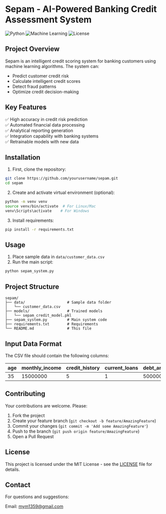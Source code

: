 # Sepam - AI-Powered Banking Credit Assessment System

![Python](https://img.shields.io/badge/Python-3.7%2B-blue)
![Machine Learning](https://img.shields.io/badge/Machine%20Learning-Random%20Forest-orange)
![License](https://img.shields.io/badge/License-MIT-green)

## Project Overview

Sepam is an intelligent credit scoring system for banking customers using machine learning algorithms. The system can:

- Predict customer credit risk
- Calculate intelligent credit scores
- Detect fraud patterns
- Optimize credit decision-making

## Key Features

✅ High accuracy in credit risk prediction  
✅ Automated financial data processing  
✅ Analytical reporting generation  
✅ Integration capability with banking systems  
✅ Retrainable models with new data  

## Installation

1. First, clone the repository:

```bash
git clone https://github.com/yourusername/sepam.git
cd sepam
```

2. Create and activate virtual environment (optional):

```bash
python -m venv venv
source venv/bin/activate  # For Linux/Mac
venv\Scripts\activate    # For Windows
```

3. Install requirements:

```bash
pip install -r requirements.txt
```

## Usage

1. Place sample data in `data/customer_data.csv`
2. Run the main script:

```bash
python sepam_system.py
```

## Project Structure

```
sepam/
├── data/                   # Sample data folder
│   └── customer_data.csv
├── models/                 # Trained models
│   └── sepam_credit_model.pkl
├── sepam_system.py         # Main system code
├── requirements.txt        # Requirements
└── README.md               # This file
```

## Input Data Format

The CSV file should contain the following columns:

| age | monthly_income | credit_history | current_loans | debt_amount | debt_to_income_ratio | violation_history | fixed_assets | credit_risk |
|-----|----------------|----------------|---------------|-------------|----------------------|-------------------|--------------|-------------|
| 35  | 15000000       | 5              | 1             | 5000000     | 0.33                 | 0                 | 200000000    | low         |

## Contributing

Your contributions are welcome. Please:

1. Fork the project
2. Create your feature branch (`git checkout -b feature/AmazingFeature`)
3. Commit your changes (`git commit -m 'Add some AmazingFeature'`)
4. Push to the branch (`git push origin feature/AmazingFeature`)
5. Open a Pull Request

## License

This project is licensed under the MIT License - see the [LICENSE](LICENSE) file for details.

## Contact

For questions and suggestions:

Email: mym1359@gmail.com  
